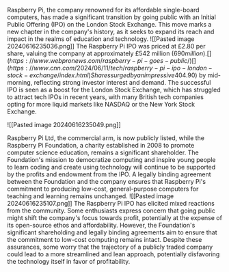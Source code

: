 Raspberry Pi, the company renowned for its affordable single-board computers, has made a significant transition by going public with an Initial Public Offering (IPO) on the London Stock Exchange. This move marks a new chapter in the company's history, as it seeks to expand its reach and impact in the realms of education and technology.
![[Pasted image 20240616235036.png]]
The Raspberry Pi IPO was priced at £2.80 per share, valuing the company at approximately £542 million ($690 million).[](https://www.webpronews.com/raspberry-pi-goes-public/)[](https://www.cnn.com/2024/06/11/tech/raspberry-pi-ipo-london-stock-exchange/index.html) Shares surged by an impressive 40% in early trading, reaching £3.85 ($4.90) by mid-morning, reflecting strong investor interest and demand.[](https://www.cnn.com/2024/06/11/tech/raspberry-pi-ipo-london-stock-exchange/index.html) The successful IPO is seen as a boost for the London Stock Exchange, which has struggled to attract tech IPOs in recent years, with many British tech companies opting for more liquid markets like NASDAQ or the New York Stock Exchange.[](https://techcrunch.com/2024/06/11/raspberry-pi-is-now-a-public-company-as-its-shares-pops-after-ipo-pricing/)

![[Pasted image 20240616235049.png]]

Raspberry Pi Ltd, the commercial arm, is now publicly listed, while the Raspberry Pi Foundation, a charity established in 2008 to promote computer science education, remains a significant shareholder.[](https://www.webpronews.com/raspberry-pi-goes-public/)[](https://www.cnn.com/2024/06/11/tech/raspberry-pi-ipo-london-stock-exchange/index.html) The Foundation's mission to democratize computing and inspire young people to learn coding and create using technology will continue to be supported by the profits and endowment from the IPO.[](https://techcrunch.com/2024/06/11/raspberry-pi-is-now-a-public-company-as-its-shares-pops-after-ipo-pricing/)[](https://www.thurrott.com/hardware/303855/raspberry-pi-goes-public) A legally binding agreement between the Foundation and the company ensures that Raspberry Pi's commitment to producing low-cost, general-purpose computers for teaching and learning remains unchanged.[](https://www.thurrott.com/hardware/303855/raspberry-pi-goes-public)
![[Pasted image 20240616235107.png]]
The Raspberry Pi IPO has elicited mixed reactions from the community. Some enthusiasts express concern that going public might shift the company's focus towards profit, potentially at the expense of its open-source ethos and affordability.[](https://www.webpronews.com/raspberry-pi-goes-public/) However, the Foundation's significant shareholding and legally binding agreements aim to ensure that the commitment to low-cost computing remains intact.[](https://techcrunch.com/2024/06/11/raspberry-pi-is-now-a-public-company-as-its-shares-pops-after-ipo-pricing/) Despite these assurances, some worry that the trajectory of a publicly traded company could lead to a more streamlined and lean approach, potentially disfavoring the technology itself in favor of profitability.[](https://hackaday.com/2024/06/11/raspberry-pi-goes-public/)